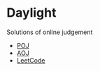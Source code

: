 # Daylight

Solutions of online judgement

* [POJ](http://poj.org/problemlist)
* [AOJ](http://judge.u-aizu.ac.jp)
* [LeetCode](https://oj.leetcode.com)

